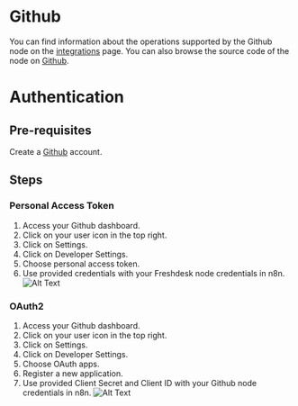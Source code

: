 # Github
You can find information about the operations supported by the Github node on the [integrations](https://n8n.io/integrations/n8n-nodes-base.github) page. You can also browse the source code of the node on [Github](https://github.com/n8n-io/n8n/tree/master/packages/nodes-base/nodes/Github).
# Authentication

## Pre-requisites

Create a [Github](https://github.com/) account.

## Steps

### Personal Access Token

1. Access your Github dashboard.
2. Click on your user icon in the top right.
3. Click on Settings.
4. Click on Developer Settings.
5. Choose personal access token.
6. Use provided credentials with your Freshdesk node credentials in n8n.
![Alt Text](https://i.imgur.com/2N30uIy.gif) 

### OAuth2

1. Access your Github dashboard.
2. Click on your user icon in the top right.
3. Click on Settings.
4. Click on Developer Settings.
5. Choose OAuth apps.
6. Register a new application.
7. Use provided Client Secret and Client ID with your Github node credentials in n8n.
![Alt Text](https://i.imgur.com/rzrqAr7.gif) 



